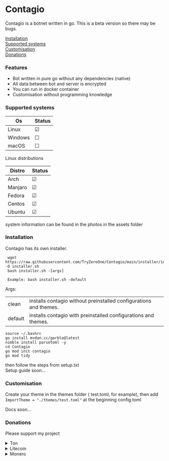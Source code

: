 # Contagio

Contagio is a botnet written in go.
This is a beta version so there may be bugs.

[Installation](#installation)  
[Supported systems](#supported-systems)  
[Customisation](#customisation)  
[Donations](#donations)

### Features

- Bot written in pure go without any dependencies (native)
- All data between bot and server is encrypted
- You can run in docker container
- Customisation without programming knowledge

### Supported systems

| Os      | Status  |
| ------- | ------- |
| Linux   | &#9745; |
| Windows | &#9744; |
| macOS   | &#9744; |

Linux distributions

| Distro  | Status  |
| ------- | ------- |
| Arch    | &#9745; |
| Manjaro | &#9745; |
| Fedora  | &#9745; |
| Centos  | &#9745; |
| Ubuntu  | &#9745; |

system information can be found in the photos in the assets folder

### Installation

Contagio has its own installer.

```
 wget https://raw.githubusercontent.com/TryZeroOne/Contagio/main/installer/installer.sh -O installer.sh
 bash installer.sh -[args]

 Example: bash installer.sh -default
```

Args:

|         |                                                                   |
| ------- | ----------------------------------------------------------------- |
| clean   | installs contagio without preinstalled configurations and themes. |
| default | installs contagio with preinstalled configurations and themes.    |

```
source ~/.bashrc
go install mvdan.cc/garble@latest
nimble install parsetoml -y
cd Contagio
go mod init contagio
go mod tidy
```

then follow the steps from setup.txt  
Setup guide soon...

### Customisation

Create your theme in the themes folder ( test.toml, for example), then add `ImportTheme = "./themes/test.toml"` at the beginning
config.toml

Docs soon...

### Donations

Please support my project

<details><summary>Ton</summary>
EQAmUr0NqEz6nnfUc2GeeGbUhOmd7Wh1zvIVQWWdj_MN6wlY
</details>

<details><summary>Litecoin</summary>
LMtj3jCFjgvDSCP1jqoE5AdbSbSevVxRJg
</details>

<details><summary>Monero</summary> 
429o1bxqyhs83hozpwbEZJitPcX8W73Nz86YRvyiWFkHAfnMk2ZA1VjeNnduKLKcFw45U2VAsQTFs7S5Ac1E16roKhnP777
</details>
